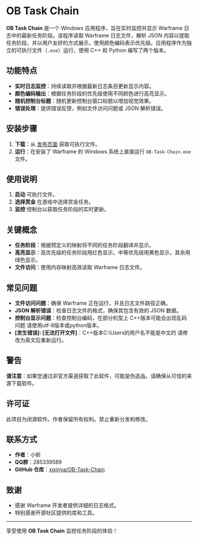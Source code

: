 # OB Task Chain

**OB Task Chain** 是一个 Windows 应用程序，旨在实时监控并显示 Warframe 日志中的最新任务阶段。该程序读取 Warframe 日志文件，解析 JSON 内容以提取任务阶段，并以用户友好的方式展示，使用颜色编码表示优先级。应用程序作为独立的可执行文件（`.exe`）运行，使用 C++ 和 Python 编写了两个版本。

## 功能特点

- **实时日志监控**：持续读取并根据最新日志条目更新显示内容。
- **颜色编码输出**：根据任务阶段的优先级使用不同颜色进行高亮显示。
- **随机控制台标题**：随机更新控制台窗口标题以增加视觉效果。
- **错误处理**：提供错误反馈，例如文件访问问题或 JSON 解析错误。

## 安装步骤

1. **下载**：从 [发布页面](https://github.com/xixinya/OB-Task-Chain/releases) 获取可执行文件。
2. **运行**：在安装了 Warframe 的 Windows 系统上直接运行 `OB-Task-Chain.exe` 文件。

## 使用说明

1. **启动** 可执行文件。
2. **选择赏金** 在游戏中选择赏金任务。
3. **监控** 控制台以获取任务阶段的实时更新。

## 关键概念

- **任务阶段**：根据预定义的映射将不同的任务阶段翻译并显示。
- **高亮显示**：高优先级的任务阶段用红色显示，中等优先级用黄色显示，其余用绿色显示。
- **文件访问**：使用内存映射高效读取 Warframe 日志文件。

## 常见问题

- **文件访问问题**：确保 Warframe 正在运行，并且日志文件路径正确。
- **JSON 解析错误**：检查日志文件的格式，确保其包含有效的 JSON 数据。
- **控制台显示问题**：检查控制台编码，在部分机型上 C++版本可能会出现乱码问题 请使用utf-8版本或python版本。
- **[发生错误]: [无法打开文件]**：C++版本C:\Users的用户名不能是中文的 请修改为英文后重新运行。
## 警告

**请注意**：如果您通过非官方渠道获取了此软件，可能是伪造品。请确保从可信的来源下载软件。

## 许可证

此项目为闭源软件。作者保留所有权利。禁止重新分发和修改。

## 联系方式

- **作者**：小昕
- **QQ群**：285339589
- **GitHub 仓库**：[xixinya/OB-Task-Chain](https://github.com/xixinya/OB-Task-Chain)

## 致谢

- 感谢 Warframe 开发者提供详细的日志格式。
- 特别感谢开源社区提供的库和工具。

---

享受使用 **OB Task Chain** 监控任务阶段的体验！
